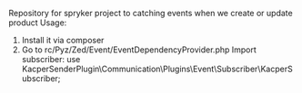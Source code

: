 Repository for spryker project to catching events when we create or update product 
Usage:
1. Install it via composer 
2. Go to rc/Pyz/Zed/Event/EventDependencyProvider.php
    Import subscriber:
        use KacperSenderPlugin\Communication\Plugins\Event\Subscriber\KacperSubscriber;
    
    


